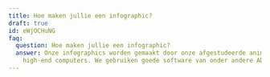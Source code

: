 ```yaml
---
title: Hoe maken jullie een infographic?
draft: true
id: eWjOCHuNG
faq:
  question: Hoe maken jullie een infographic?
  answer: Onze infographics worden gemaakt door onze afgestudeerde animatoren op
    high-end computers. We gebruiken goede software van onder andere ADOBE.
---
```

